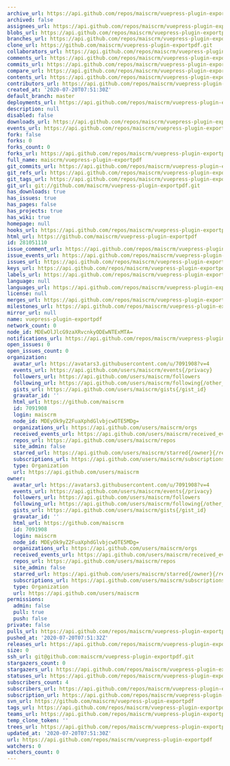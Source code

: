 ```yaml
---
archive_url: https://api.github.com/repos/maiscrm/vuepress-plugin-exportpdf/{archive_format}{/ref}
archived: false
assignees_url: https://api.github.com/repos/maiscrm/vuepress-plugin-exportpdf/assignees{/user}
blobs_url: https://api.github.com/repos/maiscrm/vuepress-plugin-exportpdf/git/blobs{/sha}
branches_url: https://api.github.com/repos/maiscrm/vuepress-plugin-exportpdf/branches{/branch}
clone_url: https://github.com/maiscrm/vuepress-plugin-exportpdf.git
collaborators_url: https://api.github.com/repos/maiscrm/vuepress-plugin-exportpdf/collaborators{/collaborator}
comments_url: https://api.github.com/repos/maiscrm/vuepress-plugin-exportpdf/comments{/number}
commits_url: https://api.github.com/repos/maiscrm/vuepress-plugin-exportpdf/commits{/sha}
compare_url: https://api.github.com/repos/maiscrm/vuepress-plugin-exportpdf/compare/{base}...{head}
contents_url: https://api.github.com/repos/maiscrm/vuepress-plugin-exportpdf/contents/{+path}
contributors_url: https://api.github.com/repos/maiscrm/vuepress-plugin-exportpdf/contributors
created_at: '2020-07-20T07:51:30Z'
default_branch: master
deployments_url: https://api.github.com/repos/maiscrm/vuepress-plugin-exportpdf/deployments
description: null
disabled: false
downloads_url: https://api.github.com/repos/maiscrm/vuepress-plugin-exportpdf/downloads
events_url: https://api.github.com/repos/maiscrm/vuepress-plugin-exportpdf/events
fork: false
forks: 0
forks_count: 0
forks_url: https://api.github.com/repos/maiscrm/vuepress-plugin-exportpdf/forks
full_name: maiscrm/vuepress-plugin-exportpdf
git_commits_url: https://api.github.com/repos/maiscrm/vuepress-plugin-exportpdf/git/commits{/sha}
git_refs_url: https://api.github.com/repos/maiscrm/vuepress-plugin-exportpdf/git/refs{/sha}
git_tags_url: https://api.github.com/repos/maiscrm/vuepress-plugin-exportpdf/git/tags{/sha}
git_url: git://github.com/maiscrm/vuepress-plugin-exportpdf.git
has_downloads: true
has_issues: true
has_pages: false
has_projects: true
has_wiki: true
homepage: null
hooks_url: https://api.github.com/repos/maiscrm/vuepress-plugin-exportpdf/hooks
html_url: https://github.com/maiscrm/vuepress-plugin-exportpdf
id: 281051110
issue_comment_url: https://api.github.com/repos/maiscrm/vuepress-plugin-exportpdf/issues/comments{/number}
issue_events_url: https://api.github.com/repos/maiscrm/vuepress-plugin-exportpdf/issues/events{/number}
issues_url: https://api.github.com/repos/maiscrm/vuepress-plugin-exportpdf/issues{/number}
keys_url: https://api.github.com/repos/maiscrm/vuepress-plugin-exportpdf/keys{/key_id}
labels_url: https://api.github.com/repos/maiscrm/vuepress-plugin-exportpdf/labels{/name}
language: null
languages_url: https://api.github.com/repos/maiscrm/vuepress-plugin-exportpdf/languages
license: null
merges_url: https://api.github.com/repos/maiscrm/vuepress-plugin-exportpdf/merges
milestones_url: https://api.github.com/repos/maiscrm/vuepress-plugin-exportpdf/milestones{/number}
mirror_url: null
name: vuepress-plugin-exportpdf
network_count: 0
node_id: MDEwOlJlcG9zaXRvcnkyODEwNTExMTA=
notifications_url: https://api.github.com/repos/maiscrm/vuepress-plugin-exportpdf/notifications{?since,all,participating}
open_issues: 0
open_issues_count: 0
organization:
  avatar_url: https://avatars3.githubusercontent.com/u/7091908?v=4
  events_url: https://api.github.com/users/maiscrm/events{/privacy}
  followers_url: https://api.github.com/users/maiscrm/followers
  following_url: https://api.github.com/users/maiscrm/following{/other_user}
  gists_url: https://api.github.com/users/maiscrm/gists{/gist_id}
  gravatar_id: ''
  html_url: https://github.com/maiscrm
  id: 7091908
  login: maiscrm
  node_id: MDEyOk9yZ2FuaXphdGlvbjcwOTE5MDg=
  organizations_url: https://api.github.com/users/maiscrm/orgs
  received_events_url: https://api.github.com/users/maiscrm/received_events
  repos_url: https://api.github.com/users/maiscrm/repos
  site_admin: false
  starred_url: https://api.github.com/users/maiscrm/starred{/owner}{/repo}
  subscriptions_url: https://api.github.com/users/maiscrm/subscriptions
  type: Organization
  url: https://api.github.com/users/maiscrm
owner:
  avatar_url: https://avatars3.githubusercontent.com/u/7091908?v=4
  events_url: https://api.github.com/users/maiscrm/events{/privacy}
  followers_url: https://api.github.com/users/maiscrm/followers
  following_url: https://api.github.com/users/maiscrm/following{/other_user}
  gists_url: https://api.github.com/users/maiscrm/gists{/gist_id}
  gravatar_id: ''
  html_url: https://github.com/maiscrm
  id: 7091908
  login: maiscrm
  node_id: MDEyOk9yZ2FuaXphdGlvbjcwOTE5MDg=
  organizations_url: https://api.github.com/users/maiscrm/orgs
  received_events_url: https://api.github.com/users/maiscrm/received_events
  repos_url: https://api.github.com/users/maiscrm/repos
  site_admin: false
  starred_url: https://api.github.com/users/maiscrm/starred{/owner}{/repo}
  subscriptions_url: https://api.github.com/users/maiscrm/subscriptions
  type: Organization
  url: https://api.github.com/users/maiscrm
permissions:
  admin: false
  pull: true
  push: false
private: false
pulls_url: https://api.github.com/repos/maiscrm/vuepress-plugin-exportpdf/pulls{/number}
pushed_at: '2020-07-20T07:51:32Z'
releases_url: https://api.github.com/repos/maiscrm/vuepress-plugin-exportpdf/releases{/id}
size: 0
ssh_url: git@github.com:maiscrm/vuepress-plugin-exportpdf.git
stargazers_count: 0
stargazers_url: https://api.github.com/repos/maiscrm/vuepress-plugin-exportpdf/stargazers
statuses_url: https://api.github.com/repos/maiscrm/vuepress-plugin-exportpdf/statuses/{sha}
subscribers_count: 4
subscribers_url: https://api.github.com/repos/maiscrm/vuepress-plugin-exportpdf/subscribers
subscription_url: https://api.github.com/repos/maiscrm/vuepress-plugin-exportpdf/subscription
svn_url: https://github.com/maiscrm/vuepress-plugin-exportpdf
tags_url: https://api.github.com/repos/maiscrm/vuepress-plugin-exportpdf/tags
teams_url: https://api.github.com/repos/maiscrm/vuepress-plugin-exportpdf/teams
temp_clone_token: ''
trees_url: https://api.github.com/repos/maiscrm/vuepress-plugin-exportpdf/git/trees{/sha}
updated_at: '2020-07-20T07:51:30Z'
url: https://api.github.com/repos/maiscrm/vuepress-plugin-exportpdf
watchers: 0
watchers_count: 0
---
```


